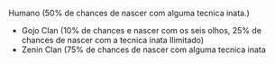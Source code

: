 
Humano (50% de chances de nascer com alguma tecnica inata.)
- Gojo Clan (10% de chances e nascer com os seis olhos, 25% de chances de nascer com a tecnica inata Ilimitado)
- Zenin Clan (75% de chances de nascer com alguma tecnica inata

